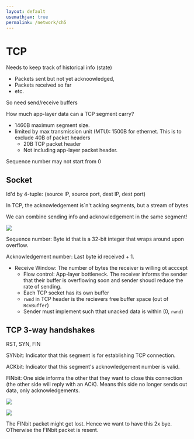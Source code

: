 ```yaml
---
layout: default
usemathjax: true
permalink: /network/ch5
---
```


# TCP

Needs to keep track of historical info (state)

- Packets sent but not yet acknoowledged, 
- Packets received so far
- etc.

So need send/receive buffers

How much app-layer data can a TCP segment carry?

- 1460B maximum segment size.
- limited by max transmission unit (MTU): 1500B for ethernet. This is to exclude 40B of packet headers
  - 20B TCP packet header
  - Not including app-layer packet header.

Sequence number may not start from 0

## Socket

Id'd  by 4-tuple: (source IP, source port, dest IP, dest port)	

In TCP, the acknowledgement is`n't acking segments, but a stream of bytes

We can combine sending info and acknowledgement in the same segment!

![](/notes-blog/assets/img/network/tcp_ack_data.png)

Sequence number: Byte id that is a 32-bit integer that wraps around upon overflow.

Acknowledgement number: Last byte id received + 1.

- Receive Window: The number of bytes the receiver is willing ot acccept
  - Flow control: App-layer bottleneck. The receiver informs the sender that their buffer is overflowing soon and sender shoudl reduce the rate of sending.
  - Each TCP socket has its own buffer
  - `rwnd` in TCP header is the recievers free buffer space (out of `RcvBuffer`)
  - Sender must implement such tthat unacked data is within (0, `rwnd`)

## TCP 3-way handshakes

RST, SYN, FIN

SYNbit: Indicator that this segment is for establishing TCP connection.

ACKbit: Indicator that this segment's acknowledgement number is valid.

FINbit: One side informs the other that they want to close this connection (the other side will reply with an ACK). Means this side no longer sends out data, only acknowledgements.

![](/notes-blog/assets/img/network/tcp_start.png)

![](/notes-blog/assets/img/network/tcp_close.png)

The FINbit packet might get lost. Hence we want to have this 2x bye. OTherwise the FINbit packet is resent.
